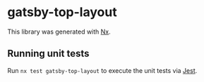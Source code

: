 # gatsby-top-layout

This library was generated with [Nx](https://nx.dev).

## Running unit tests

Run `nx test gatsby-top-layout` to execute the unit tests via [Jest](https://jestjs.io).
